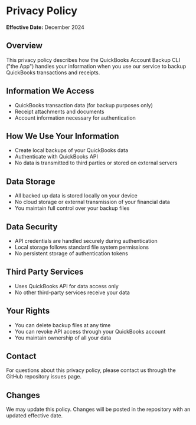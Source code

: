 # Privacy Policy

**Effective Date:** December 2024

## Overview
This privacy policy describes how the QuickBooks Account Backup CLI ("the App") handles your information when you use our service to backup QuickBooks transactions and receipts.

## Information We Access
- QuickBooks transaction data (for backup purposes only)
- Receipt attachments and documents
- Account information necessary for authentication

## How We Use Your Information
- Create local backups of your QuickBooks data
- Authenticate with QuickBooks API
- No data is transmitted to third parties or stored on external servers

## Data Storage
- All backed up data is stored locally on your device
- No cloud storage or external transmission of your financial data
- You maintain full control over your backup files

## Data Security
- API credentials are handled securely during authentication
- Local storage follows standard file system permissions
- No persistent storage of authentication tokens

## Third Party Services
- Uses QuickBooks API for data access only
- No other third-party services receive your data

## Your Rights
- You can delete backup files at any time
- You can revoke API access through your QuickBooks account
- You maintain ownership of all your data

## Contact
For questions about this privacy policy, please contact us through the GitHub repository issues page.

## Changes
We may update this policy. Changes will be posted in the repository with an updated effective date.